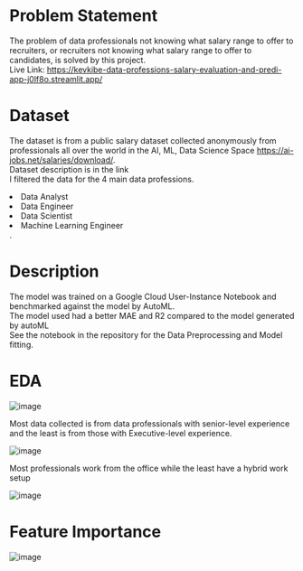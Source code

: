 # Problem Statement 
The problem of data professionals not knowing what salary range to offer to recruiters, or recruiters not knowing what salary range to offer to candidates, is solved by this project.<br>
Live Link: https://kevkibe-data-professions-salary-evaluation-and-predi-app-j0lf8o.streamlit.app/
# Dataset
The dataset is from a public salary dataset collected anonymously from professionals all over the world in the AI, ML, Data Science Space https://ai-jobs.net/salaries/download/. <br>Dataset description is in the link<br>
I filtered the data for the 4 main data professions.
<li>Data Analyst
<li>Data Engineer
<li>Data Scientist
<li>Machine Learning Engineer<br>.

# Description
The model was trained on a Google Cloud User-Instance Notebook and benchmarked against the model by AutoML.<br>
The model used had a better MAE and R2 compared to the model generated by autoML<br>
See the notebook in the repository for the Data Preprocessing and Model fitting.<br>
# EDA
 ![image](https://github.com/KevKibe/Data-Professions-Salary-Evaluation-and-Prediction-Project/assets/86055894/81edfaa3-5645-4641-9a49-fb97fef18dec)<br>

 Most data collected is from data professionals with senior-level experience and the least is from those with Executive-level experience.<br>
  
![image](https://github.com/KevKibe/Data-Professions-Salary-Evaluation-and-Prediction-Project/assets/86055894/c8698ad2-e9bc-4e73-b61d-b34dd58f4a47)<br>
  
Most professionals work from the office while the least have a hybrid work setup <br>
  
![image](https://github.com/KevKibe/Data-Professions-Salary-Evaluation-and-Prediction-Project/assets/86055894/d33e7334-aaf1-4e95-bdc2-24362451d610)<br>

# Feature Importance         
![image](https://github.com/KevKibe/Data-Professions-Salary-Evaluation-and-Prediction-Project/assets/86055894/3ef4540a-6c04-442f-853b-eb2c94139e0e)

